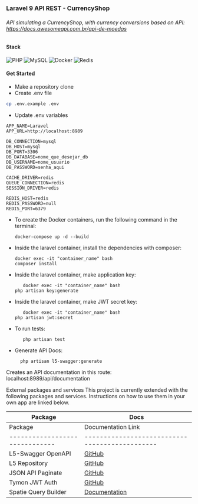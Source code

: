 ### Laravel 9 API REST - CurrencyShop
###### API simulating a CurrencyShop, with currency conversions based on API: https://docs.awesomeapi.com.br/api-de-moedas

#### Stack
![PHP](https://img.shields.io/badge/php-%23777BB4.svg?style=for-the-badge&logo=php&logoColor=white)
![MySQL](https://img.shields.io/badge/mysql-%2300f.svg?style=for-the-badge&logo=mysql&logoColor=white)
![Docker](https://img.shields.io/badge/docker-%230db7ed.svg?style=for-the-badge&logo=docker&logoColor=white)
![Redis](https://img.shields.io/badge/redis-%23DD0031.svg?style=for-the-badge&logo=redis&logoColor=white)

#### Get Started
- Make a repository clone
- Create .env file

```sh
cp .env.example .env
```

- Update .env variables
```dosini
APP_NAME=Laravel
APP_URL=http://localhost:8989

DB_CONNECTION=mysql
DB_HOST=mysql
DB_PORT=3306
DB_DATABASE=nome_que_desejar_db
DB_USERNAME=nome_usuario
DB_PASSWORD=senha_aqui

CACHE_DRIVER=redis
QUEUE_CONNECTION=redis
SESSION_DRIVER=redis

REDIS_HOST=redis
REDIS_PASSWORD=null
REDIS_PORT=6379
```
- To create the Docker containers, run the following command in the terminal:

  ```dosini
  docker-compose up -d --build
  ```
  
- Inside the laravel container, install the dependencies with composer:

    ```dosini
    docker exec -it "container_name" bash
    composer install
    ```

- Inside the laravel container, make application key:

    ```dosini
       docker exec -it "container_name" bash
    php artisan key:generate
    ```
- Inside the laravel container, make JWT secret key:

    ```dosini
       docker exec -it "container_name" bash
    php artisan jwt:secret
    ```
    
- To run tests:
    ```dosini
       php artisan test
    ```
- Generate API Docs:
    ```dosini
      php artisan l5-swagger:generate
    ```
Creates an API documentation in this route: localhost:8989/api/documentation
    
External packages and services
This project is currently extended with the following packages and services. Instructions on how to use them in your own app are linked below.

| Package  | Docs |
| ------------- | ------------- |
| Package                        | Documentation Link                             |
| ------------------------------ | ---------------------------------------------- |
| L5-Swagger OpenAPI             | [GitHub](https://github.com/DarkaOnLine/L5-Swagger/) |
| L5 Repository                  | [GitHub](https://github.com/andersao/l5-repository) |
| JSON API Paginate              | [GitHub](https://github.com/cloudcreativity/laravel-json-api-paginate) |
| Tymon JWT Auth                 | [GitHub](https://github.com/tymondesigns/jwt-auth) |
| Spatie Query Builder           | [Documentation](https://spatie.be/docs/laravel-query-builder) |
